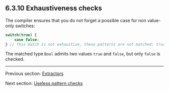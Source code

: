 ## 6.3.10 Exhaustiveness checks

The compiler ensures that you do not forget a possible case for non value-only switches:

```haxe
switch(true) {
    case false:
} // This match is not exhaustive, these patterns are not matched: true
```

The matched type `Bool` admits two values `true` and `false`, but only `false` is checked.

---

Previous section: [Extractors](lf-pattern-matching-extractors.md)

Next section: [Useless pattern checks](lf-pattern-matching-unused.md)